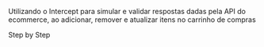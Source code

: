 Utilizando o Intercept para simular e validar respostas dadas pela API do ecommerce, ao adicionar, remover e atualizar itens no carrinho de compras

Step by Step